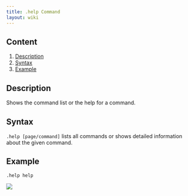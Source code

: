 ```yaml
---
title: .help Command
layout: wiki
---
```

## Content
  1. [Description](#description)
  2. [Syntax](#syntax)
  3. [Example](#example)

## Description
Shows the command list or the help for a command.

## Syntax
`.help [page/command]` lists all commands or shows detailed information about the given command.

## Example
`.help help`

![](http://puu.sh/hJqfO/ba4efea450.png)
